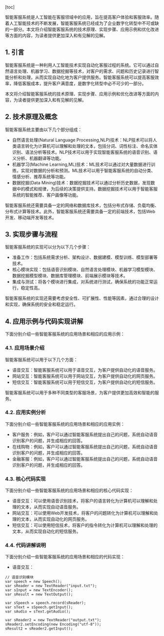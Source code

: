 
[toc]                    
                
                
智能客服系统是人工智能在客服领域中的应用，旨在提高客户体验和客服效率。随着人工智能技术的不断发展，智能客服系统已经成为了企业数字化转型中不可或缺的一部分。本文将介绍智能客服系统的技术原理、实现步骤、应用示例和优化改进等方面的内容，为读者提供更加深入和有见解的见解。

## 1. 引言

智能客服系统是一种利用人工智能技术实现自动化客服过程的系统。它可以通过自然语言处理、机器学习、数据挖掘等技术，对客户的需求、问题和历史记录进行智能分析和处理，从而实现自动化地为客户提供服务。智能客服系统可以提高客服效率，降低客服成本，提升客户满意度，是数字化转型中必不可少的一部分。

本文将介绍智能客服系统的技术原理、实现步骤、应用示例和优化改进等方面的内容，为读者提供更加深入和有见解的见解。

## 2. 技术原理及概念

智能客服系统主要由以下几个部分组成：

- 自然语言处理(Natural Language Processing,NLP)技术：NLP技术可以将人类语言转化为计算机可以理解和处理的文本，包括分词、词性标注、命名实体识别、语法分析等技术。NLP技术可以用于实现智能客服系统的语音识别、语义分析、机器翻译等功能。
- 机器学习(Machine Learning,ML)技术：ML技术可以通过对大量数据进行训练，实现对数据的分析和预测。ML技术可以用于智能客服系统的自动分类、情感分析、推荐系统等功能。
- 数据挖掘(Data Mining)技术：数据挖掘技术可以通过分析历史数据，发现数据中的模式和规律，为后续的决策提供支持。数据挖掘技术可以用于智能客服系统的智能推荐、客户画像等功能。

智能客服系统还需要具备一定的网络和数据库技术，包括分布式存储、负载均衡、分布式计算等技术。此外，智能客服系统还需要具备一定的前端技术，包括Web开发、移动端开发等技术。

## 3. 实现步骤与流程

智能客服系统的实现可以分为以下几个步骤：

- 准备工作：包括系统需求分析、架构设计、数据建模、模型训练、模型部署等技术。
- 核心模块实现：包括语音识别模块、自然语言处理模块、机器学习模型模块、数据挖掘模型模块、数据库管理模块、前端展示模块等技术。
- 集成与测试：将各个模块进行集成，对系统进行测试，确保系统的功能正常运行，稳定性高。

智能客服系统的实现还需要考虑安全性、可扩展性、性能等因素，通过合理的设计和实现，确保系统的安全和稳定运行。

## 4. 应用示例与代码实现讲解

下面分别介绍一些智能客服系统的应用场景和相应的应用示例：

### 4.1. 应用场景介绍

智能客服系统可以用于以下几个方面：

- 语音交互：智能客服系统可以用于语音交互，为客户提供自动化的语音服务。
- 网站交互：智能客服系统可以用于网站交互，为客户提供自动化的网页服务。
- 短信交互：智能客服系统可以用于短信交互，为客户提供自动化的短信服务。

智能客服系统可以用于多种不同类型的客服场景，为客户提供更加高效和智能的服务。

### 4.2. 应用实例分析

下面分别介绍一些智能客服系统的应用场景和相应的应用实例：

- 客户服务：例如，客户可以通过智能客服系统提出自己的问题，系统自动语音识别客户的问题，并生成相应的回答。
- 在线购物：例如，客户可以通过智能客服系统提出自己的问题，系统自动语音识别客户的问题，并生成相应的回答。
- 金融客服：例如，客户可以通过智能客服系统提出自己的问题，系统自动语音识别客户的问题，并生成相应的回答。

### 4.3. 核心代码实现

下面分别介绍一些智能客服系统的应用场景和相应的核心代码实现：

- 语音交互：可以使用语音识别技术，将客户的语言转化为计算机可以理解和处理的文本，从而实现自动语音服务。
- 网站交互：可以使用Web开发技术，将客户的问题转化为计算机可以理解和处理的文本，从而实现自动化的网页服务。
- 短信交互：可以使用短信技术，将客户的指令转化为计算机可以理解和处理的文本，从而实现自动化的短信服务。

### 4.4. 代码讲解说明

下面分别介绍一些智能客服系统的应用场景和相应的代码实现：

- 语音交互：
```
// 语音识别模块
var speech = new Speech();
var sReader = new TextReader("input.txt");
var sInput = new TextEncoder();
var sResult = new TextOutput();

var sSpeech = speech.record(sReader);
var sText = sSpeech.getInput();
var sAudio = sText.getAudio();

var sReader2 = new TextReader("output.txt");
sReader2.setEncoding(new Encoding("utf-8"));
sResult2 = sReader2.getInput();
```

